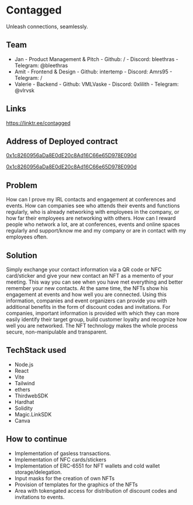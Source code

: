 # Contagged

Unleash connections, seamlessly. 

## Team

- Jan - Product Management & Pitch - Github: / - Discord: bleethras - Telegram: @bleethras
- Amit - Frontend & Design - Github: intertemp - Discord: Amrs95 - Telegram: /
- Valerie - Backend - Github: VMLVaske - Discord: 0xlilith - Telegram: @vlrvsk

## Links

https://linktr.ee/contagged

## Address of Deployed contract

[0x1c8260956aDa8E0dE20c8Ad16C66e65D978E090d](https://alfajores.celoscan.io//address/0x1c8260956aDa8E0dE20c8Ad16C66e65D978E090d)

[0x1c8260956aDa8E0dE20c8Ad16C66e65D978E090d](https://mumbai.polygonscan.com/address/0x1c8260956aDa8E0dE20c8Ad16C66e65D978E090d)

## Problem

How can I prove my IRL contacts and engagement at conferences and events. How can companies see who attends their events and functions regularly, who is already networking with employees in the company, or how far their employees are networking with others. How can I reward people who network a lot, are at conferences, events and online spaces regularly and support/know me and my company or are in contact with my employees often.

## Solution

Simply exchange your contact information via a QR code or NFC card/sticker and give your new contact an NFT as a memento of your meeting. This way you can see when you have met everything and better remember your new contacts. At the same time, the NFTs show his engagement at events and how well you are connected. Using this information, companies and event organizers can provide you with additional benefits in the form of discount codes and invitations. For companies, important information is provided with which they can more easily identify their target group, build customer loyalty and recognize how well you are networked. The NFT technology makes the whole process secure, non-manipulable and transparent.

## TechStack used

- Node.js
- React
- Vite
- Tailwind
- ethers
- ThirdwebSDK
- Hardhat
- Solidity
- Magic.LinkSDK
- Canva

## How to continue

- Implementation of gasless transactions. 
- Implementation of NFC cards/stickers
- Implementation of ERC-6551 for NFT wallets and cold wallet storage/delegation. 
- Input masks for the creation of own NFTs
- Provision of templates for the graphics of the NFTs
- Area with tokengated access for distribution of discount codes and invitations to events.